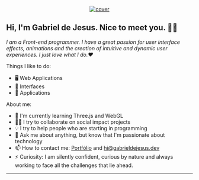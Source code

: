 <p align="center">
  <a href="gabrieldejesus.dev">
    <img src="https://i.ibb.co/x1h99Ws/cover.png" alt="cover" title="Gabriel de Jesus" border="0">
  </a>
</p>

## Hi, I'm Gabriel de Jesus. Nice to meet you. 👋🏾

*I am a Front-end programmer. I have a great passion for user interface effects, animations and the creation of intuitive and dynamic user experiences. I just love what I do.❤️*

<!-- ![GitHub Stats](https://github-readme-stats.anuraghazra1.vercel.app/api?username=gabrieldejesus&show_icons=true&hide_border=true) -->

Things I like to do:

- 🖥 Web Applications
- 🎨 Interfaces
- 📱 Applications

About me:

- 🌱 I'm currently learning Three.js and WebGL
- ✊🏽 I try to collaborate on social impact projects
- 💡 I try to help people who are starting in programming
- 💬 Ask me about anything, but know that I'm passionate about technology
- 📫 How to contact me: [Portfólio](http://gabrieldejesus.dev) and hi@gabrieldejesus.dev
- ⚡ Curiosity: I am silently confident, curious by nature and always working to face all the challenges that lie ahead.

---

